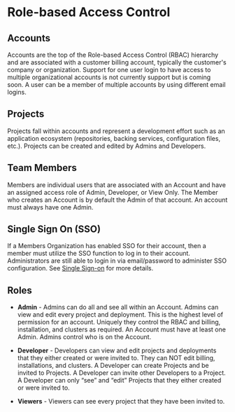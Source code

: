 # Role-based Access Control

## Accounts

Accounts are the top of the Role-based Access Control (RBAC) hierarchy and are associated with a customer billing account, typically the customer's company or organization. Support for one user login to have access to multiple organizational accounts is not currently support but is coming soon.  A user can be a member of multiple accounts by using different email logins.  

## Projects  

Projects fall within accounts and represent a development effort such as an application ecosystem (repositories, backing services, configuration files, etc.). Projects can be created and edited by Admins and Developers.  

## Team Members

Members are individual users that are associated with an Account and have an assigned access role of Admin, Developer, or View Only.  The Member who creates an Account is by default the Admin of that account.  An account must always have one Admin.

## Single Sign On (SSO)

If a Members Organization has enabled SSO for their account, then a member must utilize the SSO function to log in to their account. Administrators are still able to login in via email/password to administer SSO configuration. See [Single Sign-on](setup/single-sign-on.md) for more details.

## Roles 

* **Admin** - Admins can do all and see all within an Account.  Admins can view and edit every project and deployment.  This is the highest level of permission for an account.  Uniquely they control the RBAC and billing, installation, and clusters as required.  An Account must have at least one Admin.  Admins control who is on the Account.

* **Developer** - Developers can view and edit projects and deployments that they either created or were invited to.  They can NOT edit billing, installations, and clusters.  A Developer can create Projects and be invited to Projects.  A Developer can invite other Developers to a Project.  A Developer can only “see” and “edit” Projects that they either created or were invited to.

* **Viewers** - Viewers can see every project that they have been invited to.